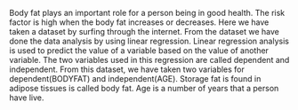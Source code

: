 Body fat plays an important role for a person being in good health. The risk factor is high when the body fat increases or decreases. Here we have taken a dataset by surfing through the internet. 
From the dataset we have done the data analysis by using linear regression. Linear regression analysis is used to predict the value of a variable based on the value of another variable. The two variables used in this regression are called dependent and independent. From this dataset, we have taken two variables for dependent(BODYFAT) and independent(AGE).
Storage fat is found in adipose tissues is called body fat. Age is a number of years that a person have live.




